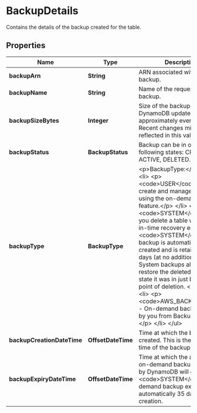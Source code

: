 

# BackupDetails

Contains the details of the backup created for the table.

## Properties

| Name | Type | Description | Notes |
|------------ | ------------- | ------------- | -------------|
|**backupArn** | **String** | ARN associated with the backup. |  |
|**backupName** | **String** | Name of the requested backup. |  |
|**backupSizeBytes** | **Integer** | Size of the backup in bytes. DynamoDB updates this value approximately every six hours. Recent changes might not be reflected in this value. |  [optional] |
|**backupStatus** | **BackupStatus** | Backup can be in one of the following states: CREATING, ACTIVE, DELETED.  |  |
|**backupType** | **BackupType** | &lt;p&gt;BackupType:&lt;/p&gt; &lt;ul&gt; &lt;li&gt; &lt;p&gt; &lt;code&gt;USER&lt;/code&gt; - You create and manage these using the on-demand backup feature.&lt;/p&gt; &lt;/li&gt; &lt;li&gt; &lt;p&gt; &lt;code&gt;SYSTEM&lt;/code&gt; - If you delete a table with point-in-time recovery enabled, a &lt;code&gt;SYSTEM&lt;/code&gt; backup is automatically created and is retained for 35 days (at no additional cost). System backups allow you to restore the deleted table to the state it was in just before the point of deletion. &lt;/p&gt; &lt;/li&gt; &lt;li&gt; &lt;p&gt; &lt;code&gt;AWS_BACKUP&lt;/code&gt; - On-demand backup created by you from Backup service.&lt;/p&gt; &lt;/li&gt; &lt;/ul&gt; |  |
|**backupCreationDateTime** | **OffsetDateTime** | Time at which the backup was created. This is the request time of the backup.  |  |
|**backupExpiryDateTime** | **OffsetDateTime** | Time at which the automatic on-demand backup created by DynamoDB will expire. This &lt;code&gt;SYSTEM&lt;/code&gt; on-demand backup expires automatically 35 days after its creation. |  [optional] |



